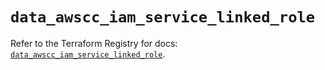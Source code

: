 # `data_awscc_iam_service_linked_role`

Refer to the Terraform Registry for docs: [`data_awscc_iam_service_linked_role`](https://registry.terraform.io/providers/hashicorp/awscc/0.70.0/docs/data-sources/iam_service_linked_role).
